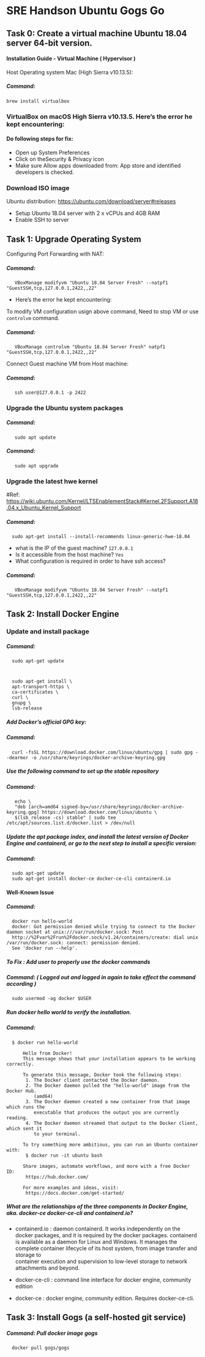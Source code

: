 # SRE Handson Ubuntu Gogs Go

## Task 0: Create a virtual machine Ubuntu 18.04 server 64-bit version.

#### Installation Guide - Virtual Machine ( Hypervisor )
Host Operating system Mac (High Sierra v10.13.5): 

##### Command: 
    brew install virtualbox

### VirtualBox on macOS High Sierra v10.13.5. Here’s the error he kept encountering:
#### Do following steps for fix: 
- Open up System Preferences
- Click on theSecurity & Privacy icon
- Make sure Allow apps downloaded from: App store and identified developers is checked.

### Download ISO image
Ubuntu distribution: https://ubuntu.com/download/server#releases
- Setup Ubuntu 18.04 server with 2 x vCPUs and 4GB RAM
- Enable SSH to server

## Task 1: Upgrade Operating System
Configuring Port Forwarding with NAT:

   ##### Command: 
       VBoxManage modifyvm "Ubuntu 18.04 Server Fresh" --natpf1 "GuestSSH,tcp,127.0.0.1,2422,,22"
    
   - Here’s the error he kept encountering:

   To modify VM configuration usign above command, Need to stop VM or use ```controlvm``` command.
    
   ##### Command: 
       VBoxManage controlvm "Ubuntu 18.04 Server Fresh" natpf1 "GuestSSH,tcp,127.0.0.1,2422,,22"
   
   Connect Guest machine VM from Host machine:

   ##### Command: 
       ssh user@127.0.0.1 -p 2422
   
   ### Upgrade the Ubuntu system packages
   ##### Command: 
       sudo apt update
   ##### Command: 
       sudo apt upgrade
  
   ### Upgrade the latest hwe kernel
   #Ref: https://wiki.ubuntu.com/Kernel/LTSEnablementStack#Kernel.2FSupport.A18.04.x_Ubuntu_Kernel_Support
      
   ##### Command: 
      sudo apt-get install --install-recommends linux-generic-hwe-18.04
      
- what is the IP of the guest machine? ```127.0.0.1```
- Is it accessible from the host machine? ```Yes```
- What configuration is required in order to have ssh access?
##### Command: 
       VBoxManage modifyvm "Ubuntu 18.04 Server Fresh" --natpf1 "GuestSSH,tcp,127.0.0.1,2422,,22"
  
  ## Task 2: Install Docker Engine
  ### Update and install package
##### Command: 
      sudo apt-get update
#
      sudo apt-get install \
      apt-transport-https \
      ca-certificates \
      curl \
      gnupg \
      lsb-release

##### Add Docker’s official GPG key:
##### Command:
      curl -fsSL https://download.docker.com/linux/ubuntu/gpg | sudo gpg --dearmor -o /usr/share/keyrings/docker-archive-keyring.gpg
##### Use the following command to set up the stable repository
##### Command:
       echo \
       "deb [arch=amd64 signed-by=/usr/share/keyrings/docker-archive-keyring.gpg] https://download.docker.com/linux/ubuntu \
       $(lsb_release -cs) stable" | sudo tee /etc/apt/sources.list.d/docker.list > /dev/null
       
##### Update the apt package index, and install the latest version of Docker Engine and containerd, or go to the next step to install a specific version:
##### Command:
      sudo apt-get update
      sudo apt-get install docker-ce docker-ce-cli containerd.io
      
#### Well-Known Issue
##### Command:
      docker run hello-world
      docker: Got permission denied while trying to connect to the Docker daemon socket at unix:///var/run/docker.sock: Post                  
      http://%2Fvar%2Frun%2Fdocker.sock/v1.24/containers/create: dial unix /var/run/docker.sock: connect: permission denied.
      See 'docker run --help'.
      
##### To Fix : Add user to properly use the docker commands
##### Command: ( Logged out and logged in again to take effect the command according )
      sudo usermod -ag docker $USER
      
##### Run docker hello world to verify the installation.
##### Command:
      $ docker run hello-world

          Hello from Docker!
          This message shows that your installation appears to be working correctly.

          To generate this message, Docker took the following steps:
           1. The Docker client contacted the Docker daemon.
           2. The Docker daemon pulled the "hello-world" image from the Docker Hub.
              (amd64)
           3. The Docker daemon created a new container from that image which runs the
              executable that produces the output you are currently reading.
           4. The Docker daemon streamed that output to the Docker client, which sent it
              to your terminal.

          To try something more ambitious, you can run an Ubuntu container with:
           $ docker run -it ubuntu bash

          Share images, automate workflows, and more with a free Docker ID:
           https://hub.docker.com/

          For more examples and ideas, visit:
           https://docs.docker.com/get-started/

##### What are the relationships of the three components in Docker Engine, aka. docker-ce docker-ce-cli and containerd.io?

- containerd.io : daemon containerd. It works independently on the docker packages, and it is required by the docker packages.
  containerd is available as a daemon for Linux and Windows. It manages the complete container lifecycle of its host system, from image transfer and storage to    
  container execution and supervision to low-level storage to network attachments and beyond.

- docker-ce-cli : command line interface for docker engine, community edition

- docker-ce : docker engine, community edition. Requires docker-ce-cli.

## Task 3: Install Gogs (a self-hosted git service)
##### Command: Pull docker image gogs
      docker pull gogs/gogs

